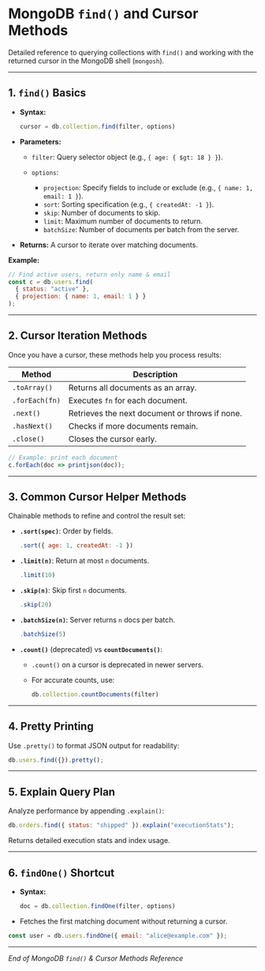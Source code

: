 # MongoDB `find()` and Cursor Methods

Detailed reference to querying collections with `find()` and working with the returned cursor in the MongoDB shell (`mongosh`).

---

## 1. `find()` Basics

* **Syntax:**

  ```js
  cursor = db.collection.find(filter, options)
  ```

* **Parameters:**

  * `filter`: Query selector object (e.g., `{ age: { $gt: 18 } }`).
  * `options`:

    * `projection`: Specify fields to include or exclude (e.g., `{ name: 1, email: 1 }`).
    * `sort`: Sorting specification (e.g., `{ createdAt: -1 }`).
    * `skip`: Number of documents to skip.
    * `limit`: Maximum number of documents to return.
    * `batchSize`: Number of documents per batch from the server.

* **Returns:** A cursor to iterate over matching documents.

**Example:**

```js
// Find active users, return only name & email
const c = db.users.find(
  { status: "active" },
  { projection: { name: 1, email: 1 } }
);
```

---

## 2. Cursor Iteration Methods

Once you have a cursor, these methods help you process results:

| Method         | Description                                    |
| -------------- | ---------------------------------------------- |
| `.toArray()`   | Returns all documents as an array.             |
| `.forEach(fn)` | Executes `fn` for each document.               |
| `.next()`      | Retrieves the next document or throws if none. |
| `.hasNext()`   | Checks if more documents remain.               |
| `.close()`     | Closes the cursor early.                       |

```js
// Example: print each document
c.forEach(doc => printjson(doc));
```

---

## 3. Common Cursor Helper Methods

Chainable methods to refine and control the result set:

* **`.sort(spec)`**: Order by fields.

  ```js
  .sort({ age: 1, createdAt: -1 })
  ```

* **`.limit(n)`**: Return at most `n` documents.

  ```js
  .limit(10)
  ```

* **`.skip(n)`**: Skip first `n` documents.

  ```js
  .skip(20)
  ```

* **`.batchSize(n)`**: Server returns `n` docs per batch.

  ```js
  .batchSize(5)
  ```

* **`.count()`** (deprecated) vs **`countDocuments()`**:

  * `.count()` on a cursor is deprecated in newer servers.
  * For accurate counts, use:

    ```js
    db.collection.countDocuments(filter)
    ```

---

## 4. Pretty Printing

Use `.pretty()` to format JSON output for readability:

```js
db.users.find({}).pretty();
```

---

## 5. Explain Query Plan

Analyze performance by appending `.explain()`:

```js
db.orders.find({ status: "shipped" }).explain("executionStats");
```

Returns detailed execution stats and index usage.

---

## 6. `findOne()` Shortcut

* **Syntax:**

  ```js
  doc = db.collection.findOne(filter, options)
  ```

* Fetches the first matching document without returning a cursor.

```js
const user = db.users.findOne({ email: "alice@example.com" });
```

---

*End of MongoDB `find()` & Cursor Methods Reference*
